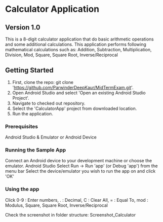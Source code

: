 # Calculator Application

## Version 1.0
This is a 8-digit calculator application that do basic arithmetic operations and some additional calculations. 
This application performs following mathematical calculations such as:
Addition, Subtraction, Multiplication, Division, Mod, Square, Square Root, Inverse/Reciprocal


## Getting Started

1. First, clone the repo: git clone 'https://github.com/ParwinderDeepKaur/MidTermExam.git'.
2. Open Android Studio and select 'Open an existing Android Studio Project'.
3. Navigate to checked out repository.
4. Select the 'CalculatorApp' project from downloaded location.
5. Run the application.


### Prerequisites

Android Studio & Emulator or Android Device


### Running the Sample App

Connect an Android device to your development machine or choose the emulator.
Android Studio
Select Run -> Run 'app' (or Debug 'app') from the menu bar
Select the device/emulator you wish to run the app on and click 'OK'

### Using the app
Click 0-9 : Enter numbers, 
. : Decimal, 
C : Clear All, 
= : Equal To, 
mod : Modulus,
Square, Square Root, Inverse/Reciprocal

Check the screenshot in folder structure: Screenshot_Calculator
